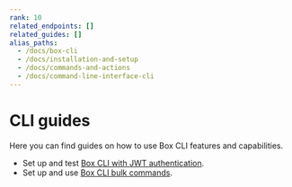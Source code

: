 ```yaml
---
rank: 10
related_endpoints: []
related_guides: []
alias_paths:
  - /docs/box-cli
  - /docs/installation-and-setup
  - /docs/commands-and-actions
  - /docs/command-line-interface-cli
---
```

# CLI guides

Here you can find guides on how 
to use Box CLI features and capabilities.

* Set up and test [Box CLI with
  JWT authentication][1]. 
* Set up and use [Box CLI bulk commands][2].

[1]: g://cli/cli-docs/jwt-cli
[2]: g://cli/cli-docs/bulk-commands